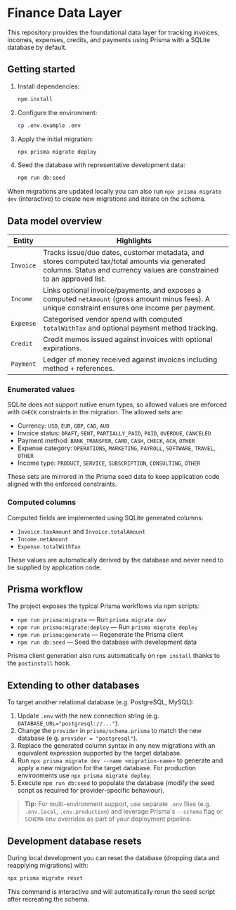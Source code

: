 # Finance Data Layer

This repository provides the foundational data layer for tracking invoices, incomes, expenses, credits, and payments using Prisma with a SQLite database by default.

## Getting started

1. Install dependencies:
   ```bash
   npm install
   ```
2. Configure the environment:
   ```bash
   cp .env.example .env
   ```
3. Apply the initial migration:
   ```bash
   npx prisma migrate deploy
   ```
4. Seed the database with representative development data:
   ```bash
   npm run db:seed
   ```

When migrations are updated locally you can also run `npx prisma migrate dev` (interactive) to create new migrations and iterate on the schema.

## Data model overview

| Entity   | Highlights |
|----------|------------|
| `Invoice` | Tracks issue/due dates, customer metadata, and stores computed tax/total amounts via generated columns. Status and currency values are constrained to an approved list. |
| `Income`  | Links optional invoice/payments, and exposes a computed `netAmount` (gross amount minus fees). A unique constraint ensures one income per payment. |
| `Expense` | Categorised vendor spend with computed `totalWithTax` and optional payment method tracking. |
| `Credit`  | Credit memos issued against invoices with optional expirations. |
| `Payment` | Ledger of money received against invoices including method + references. |

### Enumerated values

SQLite does not support native enum types, so allowed values are enforced with `CHECK` constraints in the migration. The allowed sets are:

- Currency: `USD`, `EUR`, `GBP`, `CAD`, `AUD`
- Invoice status: `DRAFT`, `SENT`, `PARTIALLY_PAID`, `PAID`, `OVERDUE`, `CANCELED`
- Payment method: `BANK_TRANSFER`, `CARD`, `CASH`, `CHECK`, `ACH`, `OTHER`
- Expense category: `OPERATIONS`, `MARKETING`, `PAYROLL`, `SOFTWARE`, `TRAVEL`, `OTHER`
- Income type: `PRODUCT`, `SERVICE`, `SUBSCRIPTION`, `CONSULTING`, `OTHER`

These sets are mirrored in the Prisma seed data to keep application code aligned with the enforced constraints.

### Computed columns

Computed fields are implemented using SQLite generated columns:

- `Invoice.taxAmount` and `Invoice.totalAmount`
- `Income.netAmount`
- `Expense.totalWithTax`

These values are automatically derived by the database and never need to be supplied by application code.

## Prisma workflow

The project exposes the typical Prisma workflows via npm scripts:

- `npm run prisma:migrate` &mdash; Run `prisma migrate dev`
- `npm run prisma:migrate:deploy` &mdash; Run `prisma migrate deploy`
- `npm run prisma:generate` &mdash; Regenerate the Prisma client
- `npm run db:seed` &mdash; Seed the database with development data

Prisma client generation also runs automatically on `npm install` thanks to the `postinstall` hook.

## Extending to other databases

To target another relational database (e.g. PostgreSQL, MySQL):

1. Update `.env` with the new connection string (e.g. `DATABASE_URL="postgresql://..."`).
2. Change the `provider` in `prisma/schema.prisma` to match the new database (e.g. `provider = "postgresql"`).
3. Replace the generated column syntax in any new migrations with an equivalent expression supported by the target database.
4. Run `npx prisma migrate dev --name <migration-name>` to generate and apply a new migration for the target database. For production environments use `npx prisma migrate deploy`.
5. Execute `npm run db:seed` to populate the database (modify the seed script as required for provider-specific behaviour).

> **Tip:** For multi-environment support, use separate `.env` files (e.g. `.env.local`, `.env.production`) and leverage Prisma's `--schema` flag or `SCHEMA` env overrides as part of your deployment pipeline.

## Development database resets

During local development you can reset the database (dropping data and reapplying migrations) with:

```bash
npx prisma migrate reset
```

This command is interactive and will automatically rerun the seed script after recreating the schema.
